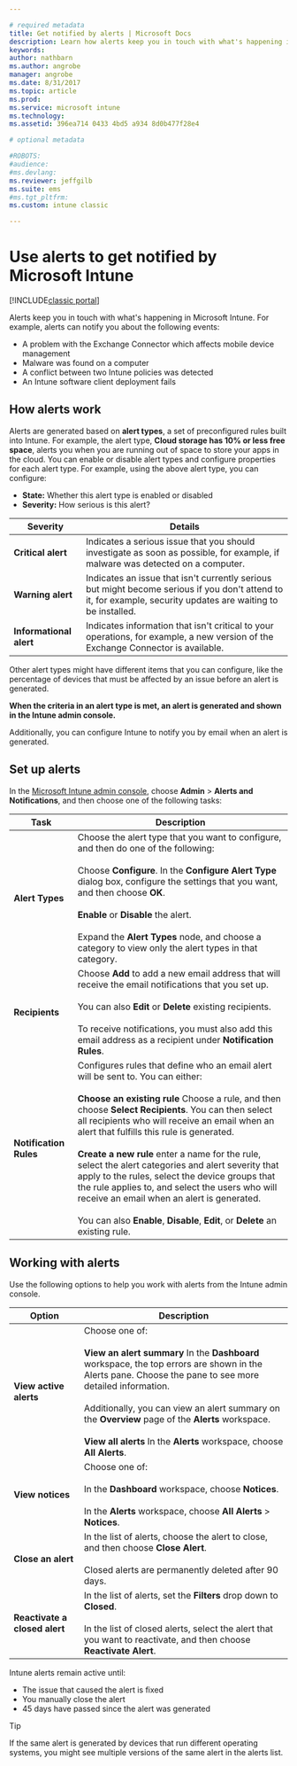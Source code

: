 ```yaml
---

# required metadata
title: Get notified by alerts | Microsoft Docs
description: Learn how alerts keep you in touch with what's happening in Microsoft Intune.
keywords:
author: nathbarn
ms.author: angrobe
manager: angrobe
ms.date: 8/31/2017
ms.topic: article
ms.prod:
ms.service: microsoft intune
ms.technology:
ms.assetid: 396ea714 0433 4bd5 a934 8d0b477f28e4

# optional metadata

#ROBOTS:
#audience:
#ms.devlang:
ms.reviewer: jeffgilb
ms.suite: ems
#ms.tgt_pltfrm:
ms.custom: intune classic

---
```


#  Use alerts to get notified by Microsoft Intune

[!INCLUDE[classic portal](../includes/classic-portal.md)]

Alerts keep you in touch with what's happening in Microsoft Intune. For example, alerts can notify you about the following events:
- A problem with the Exchange Connector which affects mobile device management
- Malware was found on a computer
- A conflict between two Intune policies was detected
- An Intune software client deployment fails

## How alerts work

Alerts are generated based on **alert types**, a set of preconfigured rules built into Intune. For example, the alert type, **Cloud storage has 10% or less free space**, alerts you when you are running out of space to store your apps in the cloud. You can enable or disable alert types and configure properties for each alert type. For example, using the above alert type, you can configure:

- **State:** Whether this alert type is enabled or disabled
- **Severity:** How serious is this alert?

|Severity|Details|
|--|---|
|**Critical alert**|Indicates a serious issue that you should investigate as soon as possible, for example, if malware was detected on a computer.|
|**Warning alert**|Indicates an issue that isn't currently serious but might become serious if you don't attend to it, for example, security updates are waiting to be installed.|
|**Informational alert**|Indicates information that isn't critical to your operations, for example, a new version of the Exchange Connector is available.|

Other alert types might have different items that you can configure, like the percentage of devices that must be affected by an issue before an alert is generated.

**When the criteria in an alert type is met, an alert is generated and shown in the Intune admin console.**

Additionally, you can configure Intune to notify you by email when an alert is generated.

## Set up alerts

In the [Microsoft Intune admin console](https://manage.microsoft.com), choose **Admin** &gt; **Alerts and Notifications**, and then choose one of the following tasks:

|Task|Description|
|---|------|
|**Alert Types**|Choose the alert type that you want to configure, and then do one of the following:<br /><br />Choose **Configure**. In the **Configure Alert Type** dialog box, configure the settings that you want, and then choose **OK**.<br /><br />**Enable** or **Disable** the alert.<br /><br />Expand the **Alert Types** node, and choose a category to view only the alert types in that category.|
|**Recipients**|Choose **Add** to add a new email address that will receive the email notifications that you set up.<br /><br />You can also **Edit** or **Delete** existing recipients.<br /><br />To receive notifications, you must also add this email address as a recipient under **Notification Rules**.|
|**Notification Rules**|Configures rules that define who an email alert will be sent to. You can either:<br /><br />**Choose an existing rule**   Choose a rule, and then choose **Select Recipients**. You can then select all recipients who will receive an email when an alert that fulfills this rule is generated.<br /><br />**Create a new rule**   enter a name for the rule, select the alert categories and alert severity that apply to the rules, select the device groups that the rule applies to, and select the users who will receive an email when an alert is generated.<br /><br />You can also **Enable**, **Disable**, **Edit**, or **Delete** an existing rule.|

## Working with alerts

Use the following options to help you work with alerts from the Intune admin console.

|Option|Description|
|-----|----|
|**View active alerts**|Choose one of:<br /><br />**View an alert summary**   In the **Dashboard** workspace, the top errors are shown in the Alerts pane. Choose the pane to see more detailed information.<br /><br />Additionally, you can view an alert summary on the **Overview** page of the **Alerts** workspace.<br /><br />**View all alerts**   In the **Alerts** workspace, choose **All Alerts**.|
|**View notices**|Choose one of:<br /><br />In the **Dashboard** workspace, choose **Notices**.<br /><br />In the **Alerts** workspace, choose **All Alerts** &gt; **Notices**.|
|**Close an alert**|In the list of alerts, choose the alert to close, and then choose **Close Alert**.<br /><br />Closed alerts are permanently deleted after 90 days.|
|**Reactivate a closed alert**|In the list of alerts, set the **Filters** drop down to **Closed**.<br /><br />In the list of closed alerts, select the alert that you want to reactivate, and then choose **Reactivate Alert**.|

Intune alerts remain active until:

- The issue that caused the alert is fixed
- You manually close the alert
- 45 days have passed since the alert was generated

> [!TIP]
> If the same alert is generated by devices that run different operating systems, you might see multiple versions of the same alert in the alerts list.
